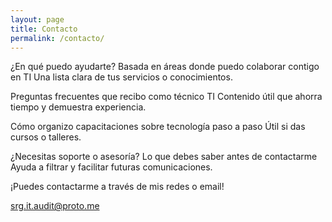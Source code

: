 ```yaml
---
layout: page
title: Contacto
permalink: /contacto/
---
```


¿En qué puedo ayudarte? Basada en áreas donde puedo colaborar contigo en TI
Una lista clara de tus servicios o conocimientos.

Preguntas frecuentes que recibo como técnico TI
Contenido útil que ahorra tiempo y demuestra experiencia.

Cómo organizo capacitaciones sobre tecnología paso a paso
Útil si das cursos o talleres.

¿Necesitas soporte o asesoría? Lo que debes saber antes de contactarme
Ayuda a filtrar y facilitar futuras comunicaciones.



¡Puedes contactarme a través de mis redes o email!

srg.it.audit@proto.me
